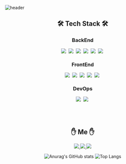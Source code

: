 ![header](https://capsule-render.vercel.app/api?type=waving&color=auto&height=300&section=header&text=HoJun%20Lee&fontSize=90&fontColor=3c3c3c)   

<div align="center">   
  <h2>🛠️ Tech Stack 🛠️</h2>
  <h3>BackEnd</h3>
  <img src="https://img.shields.io/badge/Java-0A8A8A?style=flat-square&logo=Java&logoColor=white"/></a>&nbsp
  <img src="https://img.shields.io/badge/Spring-369F36?style=flat-square&logo=Spring&logoColor=white"/></a>&nbsp 
  <img src="https://img.shields.io/badge/SpringBoot-369F36?style=flat-square&logo=SpringBoot&logoColor=white"/></a>&nbsp 
  <img src="https://img.shields.io/badge/Spring Data JPA-28B4B4?style=flat-square&logo=Hibernate&logoColor=white"/></a>&nbsp 
  <img src="https://img.shields.io/badge/MySQL-5C6BC0?style=flat-square&logo=mySQL&logoColor=white"/></a>&nbsp 
  <img src="https://img.shields.io/badge/H2-5a5a5a?style=flat-square"/></a>&nbsp   
  <h3>FrontEnd</h3>
  <img src="https://img.shields.io/badge/HTML-EA9A56?style=flat-square&logo=HTML5&logoColor=white"/></a>&nbsp
  <img src="https://img.shields.io/badge/css-288CD2?style=flat-square&logo=css3&logoColor=white"/></a>&nbsp
  <img src="https://img.shields.io/badge/JavaScript-FFA500?style=flat-square&logo=JavaScript&logoColor=white"/></a>&nbsp
  <img src="https://img.shields.io/badge/Bootstrap-B750EA?style=flat-square&logo=Bootstrap&logoColor=white"/></a>&nbsp
  <img src="https://img.shields.io/badge/Mustache-FF6464?style=flat-square&logo=Handlebars.js&logoColor=white"/></a>&nbsp
  <h3>DevOps</h3>
  <img src="https://img.shields.io/badge/Linux-3c3c3c?style=flat-square&logo=Linux&logoColor=white"/></a>&nbsp
  <img src="https://img.shields.io/badge/aws-3C5087?style=flat-square&logo=Amazon AWS&logoColor=white"/></a>&nbsp
  <br/>   
  <br/>   
  <br/>   
  <br/>   
  <h2>✋ Me ✋</h2>
  <a href="https://dev-coco.tistory.com/">
  <img src="https://img.shields.io/badge/Tech Blog-63CC63?style=flat-square&logo=Blogger&logoColor=white"/>
  </a>
  <a href="https://www.instagram.com/_howns/">
  <img src="https://img.shields.io/badge/Instagram-FF5A5A?style=flat-square&logo=Instagram&logoColor=white"/>
  </a>
  <a href="mailto:gotjd8515@gmail.com">
  <img src="https://img.shields.io/badge/Gmail-FF8C0A?style=flat-square&logo=Gmail&logoColor=white"/>
  </a>
</div>
<div align="center">   
    
![Anurag's GitHub stats](https://github-readme-stats.vercel.app/api?username=hojunnnnn&show_icons=true&theme=highcontrast)
![Top Langs](https://github-readme-stats.vercel.app/api/top-langs/?username=hojunnnnn&layout=compact&theme=highcontrast)   
</div>
<!--
**hojunnnnn/hojunnnnn** is a ✨ _special_ ✨ repository because its `README.md` (this file) appears on your GitHub profile.

Here are some ideas to get you started:

- 🔭 I’m currently working on ...
- 🌱 I’m currently learning ...
- 👯 I’m looking to collaborate on ...
- 🤔 I’m looking for help with ...
- 💬 Ask me about ...
- 📫 How to reach me: ...
- 😄 Pronouns: ...
- ⚡ Fun fact: ...
-->

